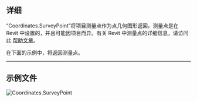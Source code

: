 ## 详细
“Coordinates.SurveyPoint”将项目测量点作为点几何图形返回。测量点是在 Revit 中设置的，并且可能因项目而异。有关 Revit 中测量点的详细信息，请访问此 [帮助文章](https://help.autodesk.com/view/RVT/2025/CHS/?guid=GUID-81CB0DD4-DF6E-43A3-AADA-DABC5ED30C6F)。

在下面的示例中，将返回测量点。

___
## 示例文件

![Coordinates.SurveyPoint](./Revit.Elements.Coordinates.SurveyPoint_img.jpg)
